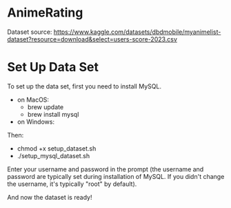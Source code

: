 # AnimeRating

Dataset source: https://www.kaggle.com/datasets/dbdmobile/myanimelist-dataset?resource=download&select=users-score-2023.csv

# Set Up Data Set
To set up the data set, first you need to install MySQL.
- on MacOS:
  - brew update
  - brew install mysql
- on Windows:

Then:
- chmod +x setup_dataset.sh
- ./setup_mysql_dataset.sh

Enter your username and password in the prompt (the username and password are typically set during installation of MySQL. If you didn't change the username, it's typically "root" by default).

And now the dataset is ready!
